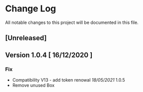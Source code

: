 # Change Log
All notable changes to this project will be documented in this file.

## [Unreleased]

## Version 1.0.4 [ 16/12/2020 ]

### Fix 

- Compatibility V13 - add token renowal *18/05/2021* 1.0.5
- Remove unused Box
